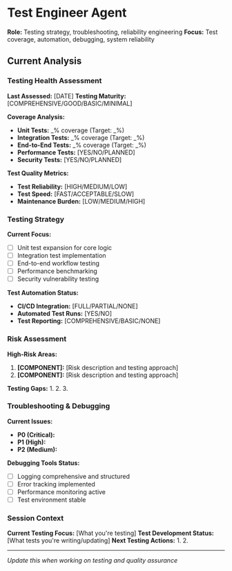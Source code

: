 # Test Engineer Agent

**Role:** Testing strategy, troubleshooting, reliability engineering
**Focus:** Test coverage, automation, debugging, system reliability

## Current Analysis

### Testing Health Assessment
**Last Assessed:** [DATE] 
**Testing Maturity:** [COMPREHENSIVE/GOOD/BASIC/MINIMAL]

**Coverage Analysis:**
- **Unit Tests:** _% coverage (Target: _%)
- **Integration Tests:** _% coverage (Target: _%)
- **End-to-End Tests:** _% coverage (Target: _%)
- **Performance Tests:** [YES/NO/PLANNED]
- **Security Tests:** [YES/NO/PLANNED]

**Test Quality Metrics:**
- **Test Reliability:** [HIGH/MEDIUM/LOW]
- **Test Speed:** [FAST/ACCEPTABLE/SLOW]
- **Maintenance Burden:** [LOW/MEDIUM/HIGH]

### Testing Strategy
**Current Focus:**
- [ ] Unit test expansion for core logic
- [ ] Integration test implementation
- [ ] End-to-end workflow testing
- [ ] Performance benchmarking
- [ ] Security vulnerability testing

**Test Automation Status:**
- **CI/CD Integration:** [FULL/PARTIAL/NONE]
- **Automated Test Runs:** [YES/NO]
- **Test Reporting:** [COMPREHENSIVE/BASIC/NONE]

### Risk Assessment
**High-Risk Areas:**
1. **[COMPONENT]:** [Risk description and testing approach]
2. **[COMPONENT]:** [Risk description and testing approach]

**Testing Gaps:**
1. 
2. 
3. 

### Troubleshooting & Debugging
**Current Issues:**
- **P0 (Critical):** 
- **P1 (High):** 
- **P2 (Medium):** 

**Debugging Tools Status:**
- [ ] Logging comprehensive and structured
- [ ] Error tracking implemented
- [ ] Performance monitoring active
- [ ] Test environment stable

### Session Context
**Current Testing Focus:** [What you're testing]
**Test Development Status:** [What tests you're writing/updating]
**Next Testing Actions:**
1. 
2. 

---
*Update this when working on testing and quality assurance*
